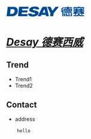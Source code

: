 # [![Desay](/assets/img/Desay.png "AUTOMOTIVE") ](https://www.desay.com/promotion/index.html)

# ***[Desay 德赛西威](https://www.desay.com/promotion/index_100000004438457.html "cockpit")***

## Trend
- Trend1
- Trend2

## Contact
- address
```
    hello
```